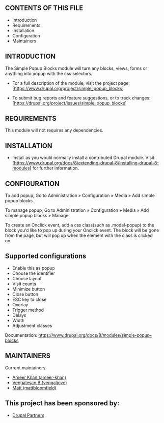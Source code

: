 ## CONTENTS OF THIS FILE
   
 * Introduction
 * Requirements
 * Installation
 * Configuration
 * Maintainers
 
## INTRODUCTION

The Simple Popup Blocks module will turn any blocks, views, forms or anything
into popup with the css selectors. 

 * For a full description of the module, visit the project page:
   [https://www.drupal.org/project/simple_popup_blocks]

 * To submit bug reports and feature suggestions, or to track changes:
   [https://drupal.org/project/issues/simple_popup_blocks]

## REQUIREMENTS

This module will not requires any dependencies.

## INSTALLATION
 
 * Install as you would normally install a contributed Drupal module. Visit:
   [https://www.drupal.org/docs/8/extending-drupal-8/installing-drupal-8-modules]
   for further information.

## CONFIGURATION

To add popup, Go to Administration » Configuration » 
 Media » Add simple popup blocks.

To manage popup, Go to Administration » Configuration » 
 Media » Add simple popup blocks » Manage.
 
To create an Onclick event, add a css class(such as .modal-popup) to the block you'd like to pop up during your Onclick event. The block will be gone from the page, but will pop up when the element with the class is clicked on.

## Supported configurations

* Enable this as popup
* Choose the identifier
* Choose layout
* Visit counts
* Minimize button
* Close button
* ESC key to close
* Overlay
* Trigger method
* Delays
* Width
* Adjustment classes

Documentation: https://www.drupal.org/docs/8/modules/simple-popup-blocks

## MAINTAINERS

Current maintainers:
 * [Ameer Khan (ameer-khan)](https://www.drupal.org/u/ameer-khan)
 * [Vengatesan B (vengatjove)](https://www.drupal.org/u/vengatjove)
 * [Matt (mattbloomfield)](https://www.drupal.org/u/mattbloomfield) 

## This project has been sponsored by:
 * [Drupal Partners](https://www.drupal.org/drupal-partners-0)
